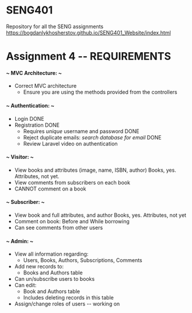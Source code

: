 # SENG401
Repository for all the SENG assignments
https://bogdanlykhosherstov.github.io/SENG401_Website/index.html

# Assignment 4 -- REQUIREMENTS
#### ~ MVC Architecture: ~
- Correct MVC architecture 
	- Ensure you are using the methods provided from the controllers 

#### ~ Authentication: ~  
- Login DONE
- Registration DONE
	- Requires *unique* username and password DONE
	- Reject duplicate emails: *search database for email* DONE
	- Review Laravel video on authentication

#### ~ Visitor: ~ 
- View books and attributes (image, name, ISBN, author) Books, yes. Attributes, not yet.
- View comments from subscribers on each book 
- CANNOT comment on a book 

#### ~ Subscriber: ~
- View book and full attributes, and author Books, yes. Attributes, not yet
- Comment on book: Before and While borrowing
- Can see comments from other users 

#### ~ Admin: ~
- View all information regarding:
	- Users, Books, Authors, Subscriptions, Comments 
- Add new records to:
	- Books and Authors table 
- Can un/subscribe users to books 
- Can edit:
	- Book and Authors table 
	- Includes deleting records in this table 
- Assign/change roles of users -- working on
